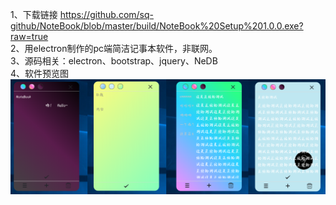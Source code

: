 1、下载链接 https://github.com/sq-github/NoteBook/blob/master/build/NoteBook%20Setup%201.0.0.exe?raw=true  
2、用electron制作的pc端简洁记事本软件，非联网。   
3、源码相关：electron、bootstrap、jquery、NeDB  
4、软件预览图  
![Image text](https://github.com/sq-github/NoteBook/raw/master/fonts/imgs/nbintro.png)
